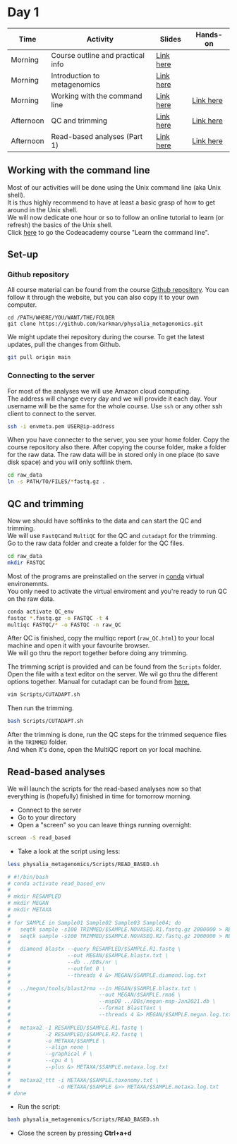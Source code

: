 # Day 1

| Time      | Activity                          | Slides                                         | Hands-on                                    |
|-----------|-----------------------------------|------------------------------------------------|---------------------------------------------|
| Morning   | Course outline and practical info | [Link here](course-outline.pdf)                |                                             |
| Morning   | Introduction to metagenomics      | [Link here](introduction-to-metagenomics.pdf)  |                                             |
| Morning   | Working with the command line     | [Link here](working-with-the-command-line.pdf) | [Link here](#working-with-the-command-line) |
| Afternoon | QC and trimming                   | [Link here](QC-and-trimming.pdf)               | [Link here](#qc-and-trimming)               |
| Afternoon | Read-based analyses (Part 1)      | [Link here](read-based-analyses-1.pdf)         | [Link here](#read-based-analyses)           |

## Working with the command line

Most of our activities will be done using the Unix command line (aka Unix shell).  
It is thus highly recommend to have at least a basic grasp of how to get around in the Unix shell.  
We will now dedicate one hour or so to follow an online tutorial to learn (or refresh) the basics of the Unix shell.  
Click [here](https://www.codecademy.com/learn/learn-the-command-line) to go the Codeacademy course "Learn the command line".

## Set-up

### Github repository

All course material can be found from the course [Github repository](https://github.com/karkman/physalia_metagenomics).
You can follow it through the website, but you can also copy it to your own computer.

```
cd /PATH/WHERE/YOU/WANT/THE/FOLDER
git clone https://github.com/karkman/physalia_metagenomics.git
```

We might update thei repository during the course. To get the latest updates, pull the changes from Github.  

```bash
git pull origin main
```

### Connecting to the server

For most of the analyses we will use Amazon cloud computing.  
The address will change every day and we will provide it each day. Your username will be the same for the whole course.
Use `ssh` or any other ssh client to connect to the server.

```bash
ssh -i envmeta.pem USER@ip-address
```

When you have connecter to the server, you see your home folder. Copy the course repository also there.
After copying the course folder, make a folder for the raw data. The raw data will be in stored only in one place (to save disk space) and you will only softlink them.

```bash
cd raw_data
ln -s PATH/TO/FILES/*fastq.gz .
```

## QC and trimming

Now we should have softlinks to the data and can start the QC and trimming.   
We will use `FastQC`and `MultiQC` for the QC and `cutadapt` for the trimming.  
Go to the raw data folder and create a folder for the QC files.   

```bash
cd raw_data
mkdir FASTQC
```
Most of the programs are preinstalled on the server in [conda](https://docs.conda.io/projects/conda/en/latest/index.html) virtual environemnts.  
You only need to activate the virtual enviroment and you're ready to run QC on the raw data.

```bash
conda activate QC_env
fastqc *.fastq.gz -o FASTQC -t 4
multiqc FASTQC/* -o FASTQC -n raw_QC
```

After QC is finished, copy the multiqc report (`raw_QC.html`) to your local machine and open it with your favourite browser.  
We will go thru the report together before doing any trimming.

The trimming script is provided and can be found from the `Scripts` folder.
Open the file with a text editor on the server. We wil go thru the different options together. Manual for cutadapt can be found from [here.](https://cutadapt.readthedocs.io/en/stable/index.html)

```bash
vim Scripts/CUTADAPT.sh
```

Then run the trimming.

```bash
bash Scripts/CUTADAPT.sh
```

After the trimming is done, run the QC steps for the trimmed sequence files in the `TRIMMED` folder.  
And when it's done, open the MultiQC report on yor local machine.


## Read-based analyses

We will launch the scripts for the read-based analyses now so that everything is (hopefully) finished in time for tomorrow morning.  

- Connect to the server
- Go to your directory
- Open a "screen" so you can leave things running overnight:

```bash
screen -S read_based
```

- Take a look at the script using less:

```bash
less physalia_metagenomics/Scripts/READ_BASED.sh

# #!/bin/bash
# conda activate read_based_env
#
# mkdir RESAMPLED
# mkdir MEGAN
# mkdir METAXA
#
# for SAMPLE in Sample01 Sample02 Sample03 Sample04; do
#   seqtk sample -s100 TRIMMED/$SAMPLE.NOVASEQ.R1.fastq.gz 2000000 > RESAMPLED/$SAMPLE.R1.fastq
#   seqtk sample -s100 TRIMMED/$SAMPLE.NOVASEQ.R2.fastq.gz 2000000 > RESAMPLED/$SAMPLE.R2.fastq
#
#   diamond blastx --query RESAMPLED/$SAMPLE.R1.fastq \
#                  --out MEGAN/$SAMPLE.blastx.txt \
#                  --db ../DBs/nr \
#                  --outfmt 0 \
#                  --threads 4 &> MEGAN/$SAMPLE.diamond.log.txt
#
#   ../megan/tools/blast2rma --in MEGAN/$SAMPLE.blastx.txt \
#                            --out MEGAN/$SAMPLE.rma6 \
#                            --mapDB ../DBs/megan-map-Jan2021.db \
#                            --format BlastText \
#                            --threads 4 &> MEGAN/$SAMPLE.megan.log.txt
#
#   metaxa2 -1 RESAMPLED/$SAMPLE.R1.fastq \
#           -2 RESAMPLED/$SAMPLE.R2.fastq \
#           -o METAXA/$SAMPLE \
#           --align none \
#           --graphical F \
#           --cpu 4 \
#           --plus &> METAXA/$SAMPLE.metaxa.log.txt
#
#   metaxa2_ttt -i METAXA/$SAMPLE.taxonomy.txt \
#               -o METAXA/$SAMPLE &>> METAXA/$SAMPLE.metaxa.log.txt
# done
```

- Run the script:
```bash
bash physalia_metagenomics/Scripts/READ_BASED.sh
```

- Close the screen by pressing **Ctrl+a+d**
